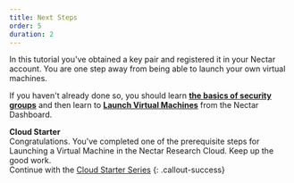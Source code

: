 ```yaml
---
title: Next Steps
order: 5
duration: 2
---
```

 In this tutorial you've obtained a key pair and registered it in your Nectar account. You are one step away from being able to launch your own virtual machines.

If you haven't already done so, you should learn [**the basics of security groups**]({{sitebase.url}}/sec-groups-101/01-overview) and then learn to [**Launch Virtual Machines**]({{sitebase.url}}/launching-virtual-machines/01-overview) from the Nectar Dashboard.

**Cloud Starter**<br/>
Congratulations. You've completed one of the prerequisite steps for Launching a Virtual Machine in the Nectar Research Cloud. Keep up the good work. <br/>Continue with the [Cloud Starter Series](/cloud-starter/02-tutorials)
{: .callout-success}
